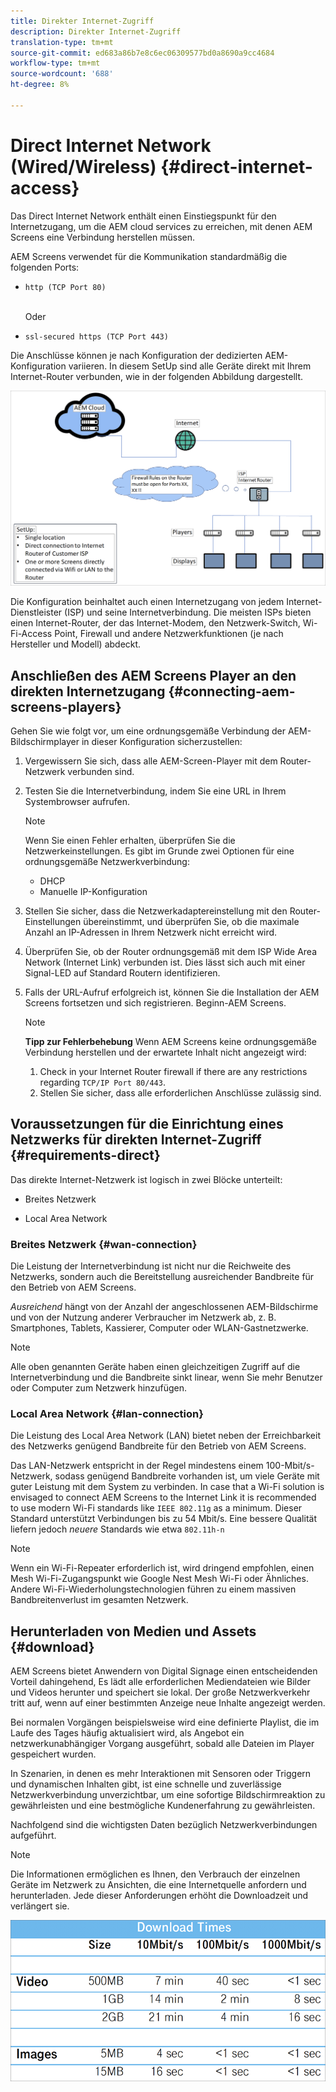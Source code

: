```yaml
---
title: Direkter Internet-Zugriff
description: Direkter Internet-Zugriff
translation-type: tm+mt
source-git-commit: ed683a86b7e8c6ec06309577bd0a8690a9cc4684
workflow-type: tm+mt
source-wordcount: '688'
ht-degree: 8%

---
```



# Direct Internet Network (Wired/Wireless) {#direct-internet-access}

Das Direct Internet Network enthält einen Einstiegspunkt für den Internetzugang, um die AEM cloud services zu erreichen, mit denen AEM Screens eine Verbindung herstellen müssen.

AEM Screens verwendet für die Kommunikation standardmäßig die folgenden Ports:
* `http (TCP Port 80)`

   <br>Oder</br>

* `ssl-secured https (TCP Port 443)`

Die Anschlüsse können je nach Konfiguration der dedizierten AEM-Konfiguration variieren. In diesem SetUp sind alle Geräte direkt mit Ihrem Internet-Router verbunden, wie in der folgenden Abbildung dargestellt.

![](/help/assets/direct-access-2.png)

Die Konfiguration beinhaltet auch einen Internetzugang von jedem Internet-Dienstleister (ISP) und seine Internetverbindung. Die meisten ISPs bieten einen Internet-Router, der das Internet-Modem, den Netzwerk-Switch, Wi-Fi-Access Point, Firewall und andere Netzwerkfunktionen (je nach Hersteller und Modell) abdeckt.

## Anschließen des AEM Screens Player an den direkten Internetzugang {#connecting-aem-screens-players}

Gehen Sie wie folgt vor, um eine ordnungsgemäße Verbindung der AEM-Bildschirmplayer in dieser Konfiguration sicherzustellen:

1. Vergewissern Sie sich, dass alle AEM-Screen-Player mit dem Router-Netzwerk verbunden sind.
1. Testen Sie die Internetverbindung, indem Sie eine URL in Ihrem Systembrowser aufrufen.

   >[!NOTE]
   >Wenn Sie einen Fehler erhalten, überprüfen Sie die Netzwerkeinstellungen. Es gibt im Grunde zwei Optionen für eine ordnungsgemäße Netzwerkverbindung:
   >* DHCP
   >* Manuelle IP-Konfiguration


1. Stellen Sie sicher, dass die Netzwerkadaptereinstellung mit den Router-Einstellungen übereinstimmt, und überprüfen Sie, ob die maximale Anzahl an IP-Adressen in Ihrem Netzwerk nicht erreicht wird.

1. Überprüfen Sie, ob der Router ordnungsgemäß mit dem ISP Wide Area Network (Internet Link) verbunden ist. Dies lässt sich auch mit einer Signal-LED auf Standard Routern identifizieren.
1. Falls der URL-Aufruf erfolgreich ist, können Sie die Installation der AEM Screens fortsetzen und sich registrieren. Beginn-AEM Screens.

   >[!NOTE]
   >**Tipp zur Fehlerbehebung**
   >Wenn AEM Screens keine ordnungsgemäße Verbindung herstellen und der erwartete Inhalt nicht angezeigt wird:
   >
   >1. Check in your Internet Router firewall if there are any restrictions regarding `TCP/IP Port 80/443`.
   >1. Stellen Sie sicher, dass alle erforderlichen Anschlüsse zulässig sind.


## Voraussetzungen für die Einrichtung eines Netzwerks für direkten Internet-Zugriff {#requirements-direct}

Das direkte Internet-Netzwerk ist logisch in zwei Blöcke unterteilt:

* Breites Netzwerk

* Local Area Network

### Breites Netzwerk {#wan-connection}

Die Leistung der Internetverbindung ist nicht nur die Reichweite des Netzwerks, sondern auch die Bereitstellung ausreichender Bandbreite für den Betrieb von AEM Screens.

*Ausreichend* hängt von der Anzahl der angeschlossenen AEM-Bildschirme und von der Nutzung anderer Verbraucher im Netzwerk ab, z. B. Smartphones, Tablets, Kassierer, Computer oder WLAN-Gastnetzwerke.

>[!NOTE]
>Alle oben genannten Geräte haben einen gleichzeitigen Zugriff auf die Internetverbindung und die Bandbreite sinkt linear, wenn Sie mehr Benutzer oder Computer zum Netzwerk hinzufügen.

### Local Area Network {#lan-connection}

Die Leistung des Local Area Network (LAN) bietet neben der Erreichbarkeit des Netzwerks genügend Bandbreite für den Betrieb von AEM Screens.

Das LAN-Netzwerk entspricht in der Regel mindestens einem 100-Mbit/s-Netzwerk, sodass genügend Bandbreite vorhanden ist, um viele Geräte mit guter Leistung mit dem System zu verbinden.
In case that a Wi-Fi solution is envisaged to connect AEM Screens to the Internet Link it is recommended to use modern Wi-Fi standards like `IEEE 802.11g` as a minimum. Dieser Standard unterstützt Verbindungen bis zu 54 Mbit/s. Eine bessere Qualität liefern jedoch *neuere* Standards wie etwa `802.11h-n`

>[!NOTE]
>Wenn ein Wi-Fi-Repeater erforderlich ist, wird dringend empfohlen, einen Mesh Wi-Fi-Zugangspunkt wie Google Nest Mesh Wi-Fi oder Ähnliches. Andere Wi-Fi-Wiederholungstechnologien führen zu einem massiven Bandbreitenverlust im gesamten Netzwerk.

## Herunterladen von Medien und Assets {#download}

AEM Screens bietet Anwendern von Digital Signage einen entscheidenden Vorteil dahingehend, Es lädt alle erforderlichen Mediendateien wie Bilder und Videos herunter und speichert sie lokal. Der große Netzwerkverkehr tritt auf, wenn auf einer bestimmten Anzeige neue Inhalte angezeigt werden.

Bei normalen Vorgängen beispielsweise wird eine definierte Playlist, die im Laufe des Tages häufig aktualisiert wird, als Angebot ein netzwerkunabhängiger Vorgang ausgeführt, sobald alle Dateien im Player gespeichert wurden.

In Szenarien, in denen es mehr Interaktionen mit Sensoren oder Triggern und dynamischen Inhalten gibt, ist eine schnelle und zuverlässige Netzwerkverbindung unverzichtbar, um eine sofortige Bildschirmreaktion zu gewährleisten und eine bestmögliche Kundenerfahrung zu gewährleisten.

Nachfolgend sind die wichtigsten Daten bezüglich Netzwerkverbindungen aufgeführt.

>[!NOTE]
>Die Informationen ermöglichen es Ihnen, den Verbrauch der einzelnen Geräte im Netzwerk zu Ansichten, die eine Internetquelle anfordern und herunterladen. Jede dieser Anforderungen erhöht die Downloadzeit und verlängert sie.

![](/help/assets/download-times-direct.png)

